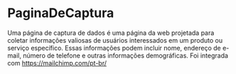 # PaginaDeCaptura

Uma página de captura de dados é uma página da web projetada para coletar informações valiosas de usuários interessados em um produto ou serviço específico. Essas informações podem incluir nome, endereço de e-mail, número de telefone e outras informações demográficas.
Foi integrada com https://mailchimp.com/pt-br/ 
